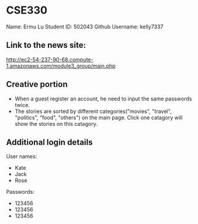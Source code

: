 # CSE330

Name: Ermu Lu
Student ID: 502043
Github Username: kelly7337

## Link to the news site:
http://ec2-54-237-90-68.compute-1.amazonaws.com/module3_group/main.php

## Creative portion
- When a guest register an account, he need to input the same passwords twice.
- The stories are sorted by different categories("movies", "travel", "politics", "food", "others") on the main page. Click one catagory will show the stories on this catagory.


## Additional login details
User names:
- Kate
- Jack
- Rose

Passwords:
- 123456
- 123456
- 123456
